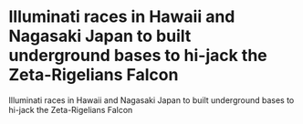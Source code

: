 # Illuminati races in Hawaii and Nagasaki Japan to built underground bases to hi-jack the Zeta-Rigelians Falcon

Illuminati races in Hawaii and Nagasaki Japan to built underground bases to hi-jack the Zeta-Rigelians Falcon